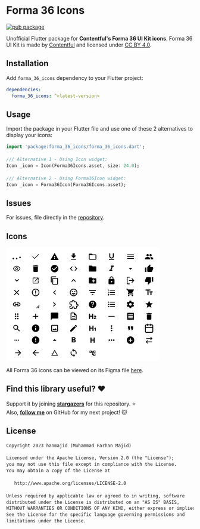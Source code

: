 # Forma 36 Icons

[![pub package](https://img.shields.io/pub/v/forma_36_icons.svg)](https://pub.dev/packages/forma_36_icons)

Unofficial Flutter package for **Contentful's Forma 36 UI Kit icons**. Forma 36 UI Kit is made by [Contentful](https://www.figma.com/@contentful) and licensed under [CC BY 4.0](https://creativecommons.org/licenses/by/4.0/).

## Installation

Add `forma_36_icons` dependency to your Flutter project:

```yaml
dependencies:
  forma_36_icons: ^<latest-version>
```

## Usage

Import the package in your Flutter file and use one of these 2 alternatives to display your icons:

```dart
import 'package:forma_36_icons/forma_36_icons.dart';

/// Alternative 1 - Using Icon widget:
Icon _icon = Icon(Forma36Icons.asset, size: 24.0);

/// Alternative 2 - Using Forma36Icon widget:
Icon _icon = Forma36Icon(Forma36Icons.asset);
```

## Issues

For issues, file directly in the [repository](https://github.com/hanmajid/forma_36_icons/issues).

## Icons

<img src="https://raw.githubusercontent.com/hanmajid/forma_36_icons/refs/heads/master/forma-36-icons.png">

All Forma 36 icons can be viewed on its Figma file [here](https://www.figma.com/community/file/1099314541500153018).

## Find this library useful? ❤️

Support it by joining __[stargazers](https://github.com/hanmajid/forma_36_icons/stargazers)__ for this repository. ⭐️ <br>
Also, __[follow me](https://github.com/hanmajid)__ on GitHub for my next project! 🐱

## License

```xml
Copyright 2023 hanmajid (Muhammad Farhan Majid)

Licensed under the Apache License, Version 2.0 (the "License");
you may not use this file except in compliance with the License.
You may obtain a copy of the License at

   http://www.apache.org/licenses/LICENSE-2.0

Unless required by applicable law or agreed to in writing, software
distributed under the License is distributed on an "AS IS" BASIS,
WITHOUT WARRANTIES OR CONDITIONS OF ANY KIND, either express or implied.
See the License for the specific language governing permissions and
limitations under the License.
```